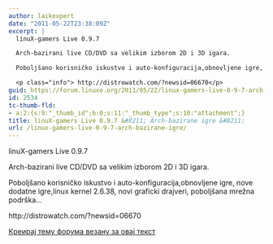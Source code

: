 ```yaml
---
author: laikexpert
date: "2011-05-22T23:38:09Z"
excerpt: |
  linuX-gamers Live 0.9.7

  Arch-bazirani live CD/DVD sa velikim izborom 2D i 3D igara.

  Poboljšano korisničko iskustvo i auto-konfiguracija,obnovljene igre, nove dodatne igre,linux kernel 2.6.38, novi graficki drajveri, poboljšana mrežna podrška...

  <p class="info"> http://distrowatch.com/?newsid=06670</p>
guid: https://forum.linuxo.org/2011/05/22/linux-gamers-live-0-9-7-arch-bazirane-igre/
id: 2534
tc-thumb-fld:
- a:2:{s:9:"_thumb_id";b:0;s:11:"_thumb_type";s:10:"attachment";}
title: linuX-gamers Live 0.9.7 &#8211; Arch-bazirane igre &#8211;
url: /linux-gamers-live-0-9-7-arch-bazirane-igre/
---
```

linuX-gamers Live 0.9.7

Arch-bazirani live CD/DVD sa velikim izborom 2D i 3D igara.

Poboljšano korisničko iskustvo i auto-konfiguracija,obnovljene igre, nove dodatne igre,linux kernel 2.6.38, novi graficki drajveri, poboljšana mrežna podrška&#8230;

<p class="info">
  http://distrowatch.com/?newsid=06670
</p>

[Креирај тему форума везану за овај текст](https://linuxo.org/nova-tema-na-forumu/?se_pid=2534)